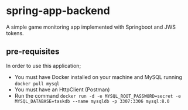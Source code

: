 # spring-app-backend
A simple game monitoring app implemented with Springboot and JWS tokens.


## pre-requisites

In order to use this application;
- You must have Docker installed on your machine and MySQL running `docker pull mysql`
- You must have an HttpClient (Postman)
- Run the command `docker run -d -e MYSQL_ROOT_PASSWORD=secret -e MYSQL_DATABASE=taskdb --name mysqldb -p 3307:3306 mysql:8.0`
